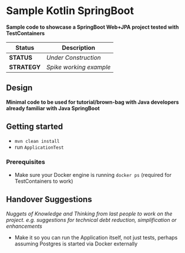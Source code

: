 # Sample Kotlin SpringBoot

**Sample code to showcase a SpringBoot Web+JPA project tested with TestContainers**

Status        | Description
 ------------- | ------------- 
**STATUS**    | _Under Construction_
**STRATEGY**  | _Spike working example_


## Design

**Minimal code to be used for tutorial/brown-bag with Java developers already familiar with Java SpringBoot**


## Getting started

* `mvn clean install`
* run `ApplicationTest`

### Prerequisites

* Make sure your Docker engine is running `docker ps` (required for TestContainers to work)


## Handover Suggestions

_Nuggets of Knowledge and Thinking from last people to work on the project._
_e.g. suggestions for technical debt reduction, simplification or enhancements_

* Make it so you can run the Application itself, not just tests, perhaps assuming Postgres is started via Docker externally

